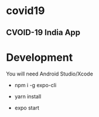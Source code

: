 # covid19
CVOID-19 India App
- 
# Development

You will need Android Studio/Xcode

- npm i -g expo-cli

- yarn install

- expo start

